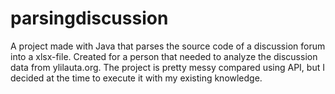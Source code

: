 # parsingdiscussion
A project made with Java that parses the source code of a discussion forum into a xlsx-file. 
Created for a person that needed to analyze the discussion data from ylilauta.org.
The project is pretty messy compared using API, but I decided at the time to execute it with my existing knowledge. 
